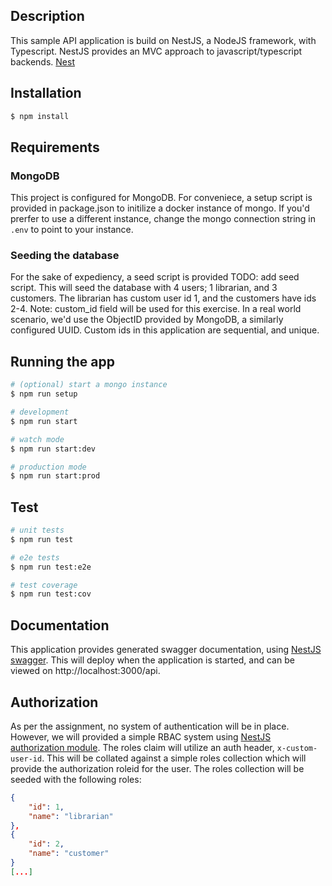 ## Description

This sample API application is build on NestJS, a NodeJS framework, with Typescript. NestJS provides an MVC approach to javascript/typescript backends.
[Nest](https://github.com/nestjs/nest)

## Installation

```bash
$ npm install
```

## Requirements

### MongoDB

This project is configured for MongoDB. For conveniece, a setup script is provided in package.json to initilize a docker instance of mongo. If you'd prerfer to use a different instance, change the mongo connection string in `.env` to point to your instance.

### Seeding the database

For the sake of expediency, a seed script is provided TODO: add seed script.
This will seed the database with 4 users; 1 librarian, and 3 customers. The librarian has custom user id 1, and the customers have ids 2-4. Note: custom_id field will be used for this exercise. In a real world scenario, we'd use the ObjectID provided by MongoDB, a similarly configured UUID. Custom ids in this application are sequential, and unique.

## Running the app

```bash
# (optional) start a mongo instance
$ npm run setup

# development
$ npm run start

# watch mode
$ npm run start:dev

# production mode
$ npm run start:prod
```

## Test

```bash
# unit tests
$ npm run test

# e2e tests
$ npm run test:e2e

# test coverage
$ npm run test:cov
```

## Documentation

This application provides generated swagger documentation, using [NestJS swagger](https://docs.nestjs.com/openapi/introduction). This will deploy when the application is started, and can be viewed on http://localhost:3000/api.

## Authorization

As per the assignment, no system of authentication will be in place. However, we will provided a simple RBAC system using [NestJS authorization module](https://docs.nestjs.com/security/authorization).
The roles claim will utilize an auth header, `x-custom-user-id`. This will be collated against a simple roles collection which will provide the authorization roleid for the user.
The roles collection will be seeded with the following roles:

```json
{
    "id": 1,
    "name": "librarian"
},
{
    "id": 2,
    "name": "customer"
}
[...]
```


